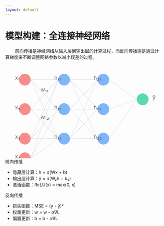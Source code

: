 ```yaml
---
layout: default
---
```


<div class="bg-white bg-opacity-80 p-6 pb-4 rounded-lg mx-auto my-4 w-9/10">
  <div class="flex items-center justify-center mb-2">
    <h1 class="text-2xl font-bold text-gray-600">模型构建：全连接神经网络</h1>
  </div>

  <div class="w-full bg-gradient-to-br from-gray-50 to-white rounded-lg p-3 pb-2">
    <div class="text-gray-700  px-2">
      &nbsp;&nbsp;&nbsp;&nbsp;&nbsp;&nbsp;&nbsp;&nbsp;<span class="text-pink-400 font-medium">前向传播</span>是神经网络从输入层到输出层的计算过程，而<span class="text-blue-400 font-medium">反向传播</span>则是通过计算梯度来不断调整网络参数以减小误差的过程。
    </div>
    <div class="grid grid-cols-2 gap-4">
      <!-- 左侧：网络结构图 -->
      <div class="bg-gradient-to-br from-gray-50 to-white p-2 rounded-lg shadow-sm">
        <svg width="100%" height="250" viewBox="0 0 400 250" class="mx-auto">
          <!-- 输入层 -->
          <g transform="translate(50,50)">
            <circle cx="0" cy="0" r="15" fill="#f87171" opacity="0.8"/>
            <circle cx="0" cy="75" r="15" fill="#f87171" opacity="0.8"/>
            <circle cx="0" cy="150" r="15" fill="#f87171" opacity="0.8"/>
            <circle cx="0" cy="200" r="15" fill="#f87171" opacity="0.8"/>
            <text x="-25" y="0" fill="#666" class="text-xs">x₁</text>
            <text x="-25" y="75" fill="#666" class="text-xs">x₂</text>
            <text x="-25" y="150" fill="#666" class="text-xs">x₃</text>
            <text x="-25" y="200" fill="#666" class="text-xs">x₄</text>
          </g>
          <!-- 隐藏层1 -->
          <g transform="translate(150,50)">
            <circle cx="0" cy="0" r="15" fill="#60a5fa" opacity="0.8"/>
            <circle cx="0" cy="75" r="15" fill="#60a5fa" opacity="0.8"/>
            <circle cx="0" cy="150" r="15" fill="#60a5fa" opacity="0.8"/>
            <text x="-25" y="0" fill="#666" class="text-xs">h₁₁</text>
            <text x="-25" y="75" fill="#666" class="text-xs">h₁₂</text>
            <text x="-25" y="150" fill="#666" class="text-xs">h₁₃</text>
            <text x="-60" y="30" fill="#666" class="text-xs">w₁₁</text>
            <text x="-60" y="100" fill="#666" class="text-xs">w₁₂</text>
          </g>
          <!-- 隐藏层2 -->
          <g transform="translate(250,50)">
            <circle cx="0" cy="0" r="15" fill="#60a5fa" opacity="0.8"/>
            <circle cx="0" cy="75" r="15" fill="#60a5fa" opacity="0.8"/>
            <circle cx="0" cy="150" r="15" fill="#60a5fa" opacity="0.8"/>
            <text x="-25" y="0" fill="#666" class="text-xs">h₂₁</text>
            <text x="-25" y="75" fill="#666" class="text-xs">h₂₂</text>
            <text x="-25" y="150" fill="#666" class="text-xs">h₂₃</text>
          </g>
          <!-- 输出层 -->
          <g transform="translate(350,100)">
            <circle cx="0" cy="0" r="15" fill="#34d399" opacity="0.8"/>
            <text x="25" y="0" fill="#666" class="text-xs">ŷ</text>
          </g>
          <!-- 连接线 -->
          <g stroke="#9ca3af" stroke-width="1" opacity="0.3">
            <!-- 输入层到隐藏层1的连接 -->
            <line x1="65" y1="50" x2="135" y2="50"/>
            <line x1="65" y1="50" x2="135" y2="125"/>
            <line x1="65" y1="50" x2="135" y2="200"/>
            <line x1="65" y1="125" x2="135" y2="50"/>
            <line x1="65" y1="125" x2="135" y2="125"/>
            <line x1="65" y1="125" x2="135" y2="200"/>
            <line x1="65" y1="200" x2="135" y2="50"/>
            <line x1="65" y1="200" x2="135" y2="125"/>
            <line x1="65" y1="200" x2="135" y2="200"/>
            <line x1="65" y1="250" x2="135" y2="50"/>
            <line x1="65" y1="250" x2="135" y2="125"/>
            <line x1="65" y1="250" x2="135" y2="200"/>
            <!-- 隐藏层1到隐藏层2的连接 -->
            <line x1="165" y1="50" x2="235" y2="50"/>
            <line x1="165" y1="50" x2="235" y2="125"/>
            <line x1="165" y1="50" x2="235" y2="200"/>
            <line x1="165" y1="125" x2="235" y2="50"/>
            <line x1="165" y1="125" x2="235" y2="125"/>
            <line x1="165" y1="125" x2="235" y2="200"/>
            <line x1="165" y1="200" x2="235" y2="50"/>
            <line x1="165" y1="200" x2="235" y2="125"/>
            <line x1="165" y1="200" x2="235" y2="200"/>
            <!-- 隐藏层2到输出层的连接 -->
            <line x1="265" y1="50" x2="335" y2="100"/>
            <line x1="265" y1="125" x2="335" y2="100"/>
            <line x1="265" y1="200" x2="335" y2="100"/>
          </g>
          <!-- 数学公式 -->
          <g transform="translate(0,270)">
            <text x="200" y="0" text-anchor="middle" fill="#374151" class="text-xs">h = σ(Wx + b)</text>
            <text x="200" y="20" text-anchor="middle" fill="#374151" class="text-xs">ŷ = σ(W₂h + b₂)</text>
          </g>
        </svg>
      </div>
      <!-- 右侧：数学原理说明 -->
      <div class="bg-gradient-to-br from-gray-50 to-white p-2 rounded-lg shadow-sm space-y-0.5">
        <!-- 前向传播 -->
        <div class="bg-gradient-to-r from-gray-50 to-white rounded-lg p-2">
          <div class="flex items-center mb-1">
            <div class="w-2 h-2 rounded-full bg-pink-400 mr-2"></div>
            <span class="text-pink-400 font-medium">前向传播</span>
          </div>
          <ul class="list-disc ml-4 space-y-0.5 text-sm text-gray-600">
            <li>隐藏层计算：h = σ(Wx + b)</li>
            <li>输出层计算：ŷ = σ(W₂h + b₂)</li>
            <li>激活函数：ReLU(x) = max(0, x)</li>
          </ul>
        </div>
        <!-- 反向传播 -->
        <div class="bg-gradient-to-r from-gray-50 to-white rounded-lg p-2">
          <div class="flex items-center mb-1">
            <div class="w-2 h-2 rounded-full bg-blue-400 mr-2"></div>
            <span class="text-blue-400 font-medium">反向传播</span>
          </div>
          <ul class="list-disc ml-4 space-y-0.5 text-sm text-gray-600">
            <li>损失函数：MSE = (y - ŷ)²</li>
            <li>权重更新：w = w - α∇L</li>
            <li>偏置更新：b = b - α∇L</li>
          </ul>
        </div>
      </div>
    </div>
  </div>
</div>
